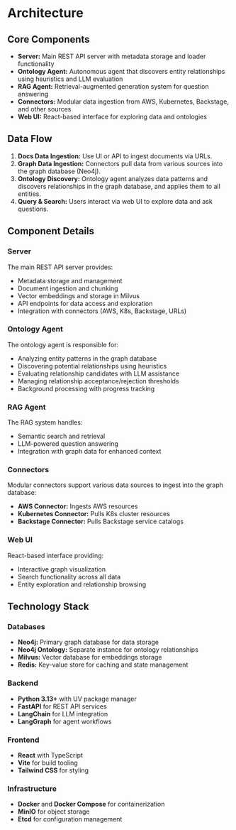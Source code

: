 # Architecture

## Core Components

- **Server:** Main REST API server with metadata storage and loader functionality
- **Ontology Agent:** Autonomous agent that discovers entity relationships using heuristics and LLM evaluation
- **RAG Agent:** Retrieval-augmented generation system for question answering
- **Connectors:** Modular data ingestion from AWS, Kubernetes, Backstage, and other sources
- **Web UI:** React-based interface for exploring data and ontologies

## Data Flow

1. **Docs Data Ingestion:** Use UI or API to ingest documents via URLs.
2. **Graph Data Ingestion:** Connectors pull data from various sources into the graph database (Neo4j).
3. **Ontology Discovery:** Ontology agent analyzes data patterns and discovers relationships in the graph database, and applies them to all entities.
4. **Query & Search:** Users interact via web UI to explore data and ask questions.

## Component Details

### Server
The main REST API server provides:
- Metadata storage and management
- Document ingestion and chunking
- Vector embeddings and storage in Milvus
- API endpoints for data access and exploration
- Integration with connectors (AWS, K8s, Backstage, URLs)

### Ontology Agent
The ontology agent is responsible for:
- Analyzing entity patterns in the graph database
- Discovering potential relationships using heuristics
- Evaluating relationship candidates with LLM assistance
- Managing relationship acceptance/rejection thresholds
- Background processing with progress tracking

### RAG Agent
The RAG system handles:
- Semantic search and retrieval
- LLM-powered question answering
- Integration with graph data for enhanced context

### Connectors
Modular connectors support various data sources to ingest into the graph database:
- **AWS Connector:** Ingests AWS resources
- **Kubernetes Connector:** Pulls K8s cluster resources
- **Backstage Connector:** Pulls Backstage service catalogs

### Web UI
React-based interface providing:
- Interactive graph visualization
- Search functionality across all data
- Entity exploration and relationship browsing

## Technology Stack

### Databases
- **Neo4j:** Primary graph database for data storage
- **Neo4j Ontology:** Separate instance for ontology relationships
- **Milvus:** Vector database for embeddings storage
- **Redis:** Key-value store for caching and state management

### Backend
- **Python 3.13+** with UV package manager
- **FastAPI** for REST API services
- **LangChain** for LLM integration
- **LangGraph** for agent workflows

### Frontend
- **React** with TypeScript
- **Vite** for build tooling
- **Tailwind CSS** for styling

### Infrastructure
- **Docker** and **Docker Compose** for containerization
- **MinIO** for object storage
- **Etcd** for configuration management
